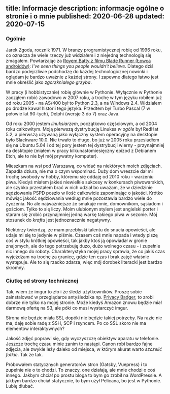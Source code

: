 title: Informacje
description: informacje ogólne o stronie i o mnie
published: 2020-06-28
updated: 2020-07-15
---

### Ogólnie

Jarek Zgoda, rocznik 1971. W branży programistycznej robię od 1996 roku, co oznacza że wiele rzeczy już widziałem i z niejedną technologią się zmagałem. Powtarzając za [Royem Batty z filmu Blade Runner (Łowca androidów)](https://en.wikipedia.org/wiki/Tears_in_rain_monologue): *I've seen things you people wouldn't believe*. Dlatego dziś bardzo podejrzliwie podchodzę do każdej technologicznej nowinki i oglądam je bardzo uważnie z każdej strony. I zapewne dlatego łatwo jest mnie określić jako *zgorzkniałego grzyba*.

W pracy (i hobbistycznie) robię głównie w Pythonie. Wyłącznie w Pythonie zacząłem robić zawodowo w 2007 roku, a trochę w tym języku robiłem już od roku 2005 - na AS/400 był to Python 2.3, a na Windows 2.4. Widziałem po drodze kawał historii tego języka. Przedtem był Turbo Pascal (7 w połowie lat 90-tych), Delphi (wersje 3 do 7) oraz Java.

Od roku 2000 jestem *linuksiarzem*, początkowo częściowym, a od 2004 roku całkowitym. Moją pierwszą dystrybucją Linuksa *w ogóle* był RedHat 5.2, a pierwszą używaną jako wyłączny system operacyjny na desktopie było Slackware 10.0. Nie trwało to długo, bo już w 2005 roku przesiadłem się na Ubuntu 5.04 i od tej pory jestem tej dystrybucji wierny - przynajmniej na desktopie (miałem w pracy kilkunastomiesięczny epizod z Debianem Etch, ale to nie był mój prywatny komputer).

Mieszkam na wsi pod Warszawą, co widać na niektórych moich zdjęciach. Zapadła dziura, nie ma o czym wspominać. Duży dom wreszcie dał mi trochę swobody w hobby, któremu się oddaję od 2010 roku - warzeniu piwa. Kiedyś miałem jakieś niewielkie sukcesy w konkursach piwowarskich, ale szybko przestałem brać w nich udział bo uważam, że w dziedzinie sędziowania PSPD poszło w ilość całkowicie zapominając o jakości. Krótko mówiąc jakość sędziowania według mnie pozostawia bardzo wiele do życzenia. No ale najważniejsze że smakuje mnie, domownikom, sąsiadom i gościom. Tylko to się liczy. Moim ulubionym stylem jest angielski porter i staram się zrobić przynajmniej jedną warkę takiego piwa w sezonie. Mój stosunek do *kraftu* jest jednoznacznie negatywny.

Niektórzy twierdzą, że mam przebłyski talentu do snucia opowieści, ale udaje mi się to jedynie w piśmie. Czasem coś mnie napada i wtedy piszę coś w stylu krótkiej opowieści, tak jakby ktoś ją opowiadał w gronie znajomych, ale do tego potrzebuję dużo, dużo wolnego czasu - i zupełnie nic innego do roboty. Charakterystyka mojej pracy sprawia, że co jakiś czas wyjeżdżam na trochę za granicę, gdzie ten czas i brak zajęć właśnie występuje. Ale to się rzadko zdarza, więc mój dorobek literacki jest bardzo skromny.

### Ciutkę od strony technicznej

Tak, wiem że imgur to zło i że śledzi użytkowników. Proszę sobie zainstalować w przeglądarce antyśledzika np. [Privacy Badger](https://privacybadger.org/), to zrobi dobrze nie tylko na mojej stronie. Może kiedyś Amazon znowu będzie miał darmową ofertę na S3, ale póki co musi wystarczyć imgur.

Strona nie będzie miała SSL dopóki nie będzie takiej potrzeby. Na razie nie ma, daję sobie radę z SSH, SCP i rsyncem. Po co SSL skoro nie ma elementów interaktywnych?

Jakość zdjęć poprawi się, gdy wyczyszczę obiektyw aparatu w telefonie. Jeszcze trochę czasu minie zanim to nastąpi. Canon robi bardzo fajne zdjęcia, ale zwykle leży daleko od miejsca, w którym akurat warto *szczelić fotkie*. Tak że tak.

Próbowałem statycznych generatorów stron (Gatsby, Vuepress) i to zupełnie nie o to chodzi. To znaczy, one działają, ale mnie chodzi o coś innego. Jakbym chciał po prostu bloga to bym go zrobił na WordPressie. A jakbym bardzo chciał statycznie, to bym użył Pelicana, bo jest w Pythonie. Lubię dłubać.
